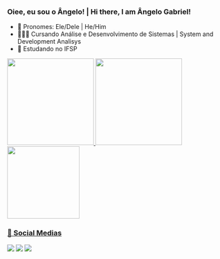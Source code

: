 ### Oiee, eu sou o Ângelo! | Hi there, I am Ângelo Gabriel!

- 🌱 Pronomes: Ele/Dele |  He/Him
- 🧑🏻‍🎓 Cursando Análise e Desenvolvimento de Sistemas | System and Development Analisys
- 🏫 Estudando no IFSP

 <div>
  <a href="https://github.com/platannox">
  <img height="200em" src="https://github-readme-stats.vercel.app/api?username=platannox&show_icons=true&theme=tokyonight&include_all_commits=true&count_private=true"/>
  <img height="200em" align=0 src="https://i.pinimg.com/originals/1c/4f/ac/1c4facad627b098885aec6266b8c6c0e.gif">
  <img height="167em" src="https://github-readme-stats.vercel.app/api/top-langs/?username=platannox&layout=compact&langs_count=7&theme=tokyonight"/>
 </div>
 
### 📱 Social Medias
 <div> 
  <a href="https://www.instagram.com/angelito_lofi/" target="_blank"><img src="https://img.shields.io/badge/-Instagram-%23E4405F?style=for-the-badge&logo=instagram&logoColor=white" target="_blank"></a>
  <a href = "mailto:contato@rafaballerini.tech"><img src="https://img.shields.io/badge/-Gmail-%23333?style=for-the-badge&logo=gmail&logoColor=white" target="_blank"></a>
  <a href="https://www.linkedin.com/in/rafaella-ballerini-45875016a" target="_blank"><img src="https://img.shields.io/badge/-LinkedIn-%230077B5?style=for-the-badge&logo=linkedin&logoColor=white" target="_blank"></a> 
